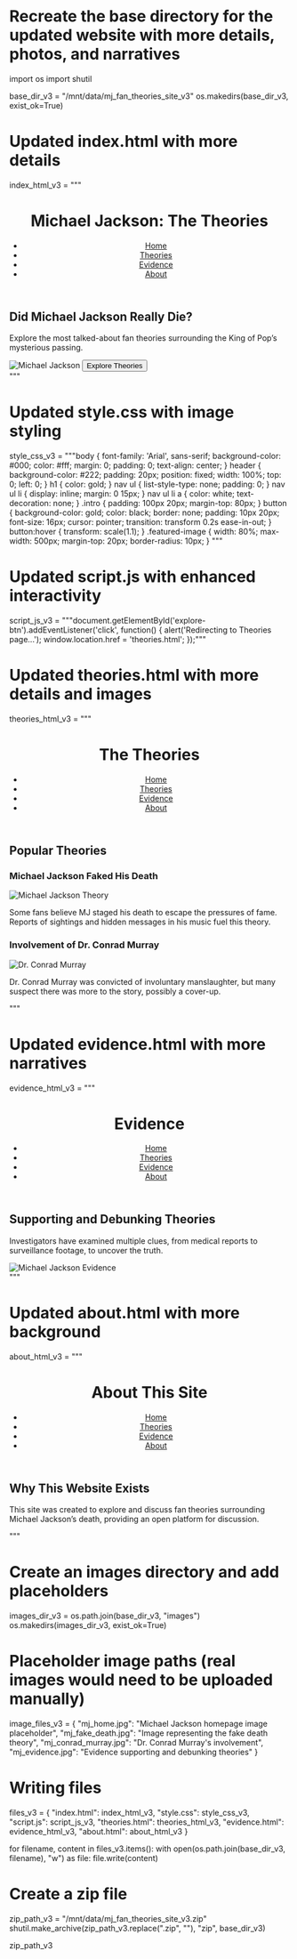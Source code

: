# Recreate the base directory for the updated website with more details, photos, and narratives
import os
import shutil

base_dir_v3 = "/mnt/data/mj_fan_theories_site_v3"
os.makedirs(base_dir_v3, exist_ok=True)

# Updated index.html with more details
index_html_v3 = """<!DOCTYPE html>
<html lang="en">
<head>
    <meta charset="UTF-8">
    <meta name="viewport" content="width=device-width, initial-scale=1.0">
    <title>Michael Jackson Fan Theories</title>
    <link rel="stylesheet" href="style.css">
    <script defer src="script.js"></script>
</head>
<body>
    <header>
        <h1>Michael Jackson: The Theories</h1>
        <nav>
            <ul>
                <li><a href="index.html">Home</a></li>
                <li><a href="theories.html">Theories</a></li>
                <li><a href="evidence.html">Evidence</a></li>
                <li><a href="about.html">About</a></li>
            </ul>
        </nav>
    </header>
    <section class="intro">
        <h2>Did Michael Jackson Really Die?</h2>
        <p>Explore the most talked-about fan theories surrounding the King of Pop’s mysterious passing.</p>
        <img src="images/mj_home.jpg" alt="Michael Jackson" class="featured-image">
        <button id="explore-btn">Explore Theories</button>
    </section>
</body>
</html>
"""

# Updated style.css with image styling
style_css_v3 = """body {
    font-family: 'Arial', sans-serif;
    background-color: #000;
    color: #fff;
    margin: 0;
    padding: 0;
    text-align: center;
}
header {
    background-color: #222;
    padding: 20px;
    position: fixed;
    width: 100%;
    top: 0;
    left: 0;
}
h1 {
    color: gold;
}
nav ul {
    list-style-type: none;
    padding: 0;
}
nav ul li {
    display: inline;
    margin: 0 15px;
}
nav ul li a {
    color: white;
    text-decoration: none;
}
.intro {
    padding: 100px 20px;
    margin-top: 80px;
}
button {
    background-color: gold;
    color: black;
    border: none;
    padding: 10px 20px;
    font-size: 16px;
    cursor: pointer;
    transition: transform 0.2s ease-in-out;
}
button:hover {
    transform: scale(1.1);
}
.featured-image {
    width: 80%;
    max-width: 500px;
    margin-top: 20px;
    border-radius: 10px;
}
"""

# Updated script.js with enhanced interactivity
script_js_v3 = """document.getElementById('explore-btn').addEventListener('click', function() {
    alert('Redirecting to Theories page...');
    window.location.href = 'theories.html';
});"""

# Updated theories.html with more details and images
theories_html_v3 = """<!DOCTYPE html>
<html lang="en">
<head>
    <meta charset="UTF-8">
    <meta name="viewport" content="width=device-width, initial-scale=1.0">
    <title>Theories</title>
    <link rel="stylesheet" href="style.css">
</head>
<body>
    <header>
        <h1>The Theories</h1>
        <nav>
            <ul>
                <li><a href="index.html">Home</a></li>
                <li><a href="theories.html">Theories</a></li>
                <li><a href="evidence.html">Evidence</a></li>
                <li><a href="about.html">About</a></li>
            </ul>
        </nav>
    </header>
    <section class="content">
        <h2>Popular Theories</h2>
        <article>
            <h3>Michael Jackson Faked His Death</h3>
            <img src="images/mj_fake_death.jpg" alt="Michael Jackson Theory" class="featured-image">
            <p>Some fans believe MJ staged his death to escape the pressures of fame. Reports of sightings and hidden messages in his music fuel this theory.</p>
        </article>
        <article>
            <h3>Involvement of Dr. Conrad Murray</h3>
            <img src="images/mj_conrad_murray.jpg" alt="Dr. Conrad Murray" class="featured-image">
            <p>Dr. Conrad Murray was convicted of involuntary manslaughter, but many suspect there was more to the story, possibly a cover-up.</p>
        </article>
    </section>
</body>
</html>
"""

# Updated evidence.html with more narratives
evidence_html_v3 = """<!DOCTYPE html>
<html lang="en">
<head>
    <meta charset="UTF-8">
    <meta name="viewport" content="width=device-width, initial-scale=1.0">
    <title>Evidence</title>
    <link rel="stylesheet" href="style.css">
</head>
<body>
    <header>
        <h1>Evidence</h1>
        <nav>
            <ul>
                <li><a href="index.html">Home</a></li>
                <li><a href="theories.html">Theories</a></li>
                <li><a href="evidence.html">Evidence</a></li>
                <li><a href="about.html">About</a></li>
            </ul>
        </nav>
    </header>
    <section class="content">
        <h2>Supporting and Debunking Theories</h2>
        <p>Investigators have examined multiple clues, from medical reports to surveillance footage, to uncover the truth.</p>
        <img src="images/mj_evidence.jpg" alt="Michael Jackson Evidence" class="featured-image">
    </section>
</body>
</html>
"""

# Updated about.html with more background
about_html_v3 = """<!DOCTYPE html>
<html lang="en">
<head>
    <meta charset="UTF-8">
    <meta name="viewport" content="width=device-width, initial-scale=1.0">
    <title>About</title>
    <link rel="stylesheet" href="style.css">
</head>
<body>
    <header>
        <h1>About This Site</h1>
        <nav>
            <ul>
                <li><a href="index.html">Home</a></li>
                <li><a href="theories.html">Theories</a></li>
                <li><a href="evidence.html">Evidence</a></li>
                <li><a href="about.html">About</a></li>
            </ul>
        </nav>
    </header>
    <section class="content">
        <h2>Why This Website Exists</h2>
        <p>This site was created to explore and discuss fan theories surrounding Michael Jackson’s death, providing an open platform for discussion.</p>
    </section>
</body>
</html>
"""

# Create an images directory and add placeholders
images_dir_v3 = os.path.join(base_dir_v3, "images")
os.makedirs(images_dir_v3, exist_ok=True)

# Placeholder image paths (real images would need to be uploaded manually)
image_files_v3 = {
    "mj_home.jpg": "Michael Jackson homepage image placeholder",
    "mj_fake_death.jpg": "Image representing the fake death theory",
    "mj_conrad_murray.jpg": "Dr. Conrad Murray's involvement",
    "mj_evidence.jpg": "Evidence supporting and debunking theories"
}

# Writing files
files_v3 = {
    "index.html": index_html_v3,
    "style.css": style_css_v3,
    "script.js": script_js_v3,
    "theories.html": theories_html_v3,
    "evidence.html": evidence_html_v3,
    "about.html": about_html_v3
}

for filename, content in files_v3.items():
    with open(os.path.join(base_dir_v3, filename), "w") as file:
        file.write(content)

# Create a zip file
zip_path_v3 = "/mnt/data/mj_fan_theories_site_v3.zip"
shutil.make_archive(zip_path_v3.replace(".zip", ""), "zip", base_dir_v3)

zip_path_v3
